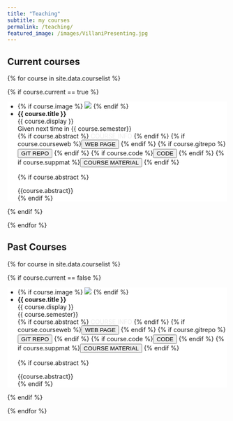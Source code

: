```yaml
---
title: "Teaching"
subtitle: my courses
permalink: /teaching/
featured_image: /images/VillaniPresenting.jpg
---
```


## Current courses

{% for course in site.data.courselist %}

{% if course.current == true %}


  <div class="well-paper publication-entry" style = "background-color: #ffffff">
  <ul class="flex-container">
  <li class="flex-item1">
    {% if course.image %}
     <img src="{{ site.url }}{{ site.baseurl }}/images/courses/{{ course.image }}" class="img-responsive"/>
    {% endif %}
  </li>
  <li class="flex-item2">
    <strong> {{ course.title }}</strong><br/>
    {{ course.display }}<br/>
    Given next time in {{ course.semester}}<br/>
    {% if course.abstract %} <a data-bs-toggle="collapse" href="#{{course.url}}"  class="btn-abstract" style="text-decoration:none; color:#ebebeb; hover:#ebebeb;" role="button" aria-expanded="false" aria-controls="{{course.url}}">COURSE INFO</a> {% endif %}
    {% if course.courseweb %}<a href="{{ course.courseweb }}" target="_blank"><button class="btn-doi">WEB PAGE</button></a> {% endif %}
    {% if course.gitrepo %}<a href="{{ course.gitrepo }}" target="_blank"><button class="btn-arxiv">GIT REPO</button></a> {% endif %}
    {% if course.code %}<a href="{{ course.code }}" target="_blank"><button class="btn-code">CODE</button></a> {% endif %}
    {% if course.suppmat %}<a href="{{ course.suppmat }}" target="_blank"><button class="btn-code">COURSE MATERIAL</button></a> {% endif %}


  {% if course.abstract %}
  <div class="collapse" id="{{course.url}}"><div class="well-abstract">
   {{course.abstract}}
  </div></div>
  {% endif %}

  </li>
  </ul>
  </div>

  {% endif %}
  
{% endfor %}

## Past Courses

{% for course in site.data.courselist %}

{% if course.current == false %}


  <div class="well-paper publication-entry" style = "background-color: #ffffff">
  <ul class="flex-container">
  <li class="flex-item1">
    {% if course.image %}
     <img src="{{ site.url }}{{ site.baseurl }}/images/courses/{{ course.image }}" class="img-responsive"/>
    {% endif %}
  </li>
  <li class="flex-item2">
    <strong> {{ course.title }}</strong><br/>
    {{ course.display }}<br/>
    {{ course.semester}}<br/>
    {% if course.abstract %} <a data-bs-toggle="collapse" href="#{{course.url}}"  class="btn-abstract" style="text-decoration:none; color:#ebebeb; hover:#ebebeb;" role="button" aria-expanded="false" aria-controls="{{course.url}}">COURSE INFO</a> {% endif %}
    {% if course.courseweb %}<a href="{{ course.courseweb }}" target="_blank"><button class="btn-doi">WEB PAGE</button></a> {% endif %}
    {% if course.gitrepo %}<a href="{{ course.gitrepo }}" target="_blank"><button class="btn-arxiv">GIT REPO</button></a> {% endif %}
    {% if course.code %}<a href="{{ course.code }}" target="_blank"><button class="btn-code">CODE</button></a> {% endif %}
    {% if course.suppmat %}<a href="{{ course.suppmat }}" target="_blank"><button class="btn-code">COURSE MATERIAL</button></a> {% endif %}


  {% if course.abstract %}
  <div class="collapse" id="{{course.url}}"><div class="well-abstract">
   {{course.abstract}}
  </div></div>
  {% endif %}

  </li>
  </ul>
  </div>

  {% endif %}
  
{% endfor %}